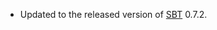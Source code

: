 * Updated to the released version of [SBT][] 0.7.2.

[SBT]: http://code.google.com/p/simple-build-tool
